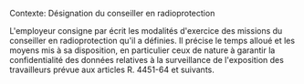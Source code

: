 Contexte: Désignation du conseiller en radioprotection

L'employeur consigne par écrit les modalités d'exercice des missions du conseiller en radioprotection qu'il a définies. Il précise le temps alloué et les moyens mis à sa disposition, en particulier ceux de nature à garantir la confidentialité des données relatives à la surveillance de l'exposition des travailleurs prévue aux articles R. 4451-64 et suivants.